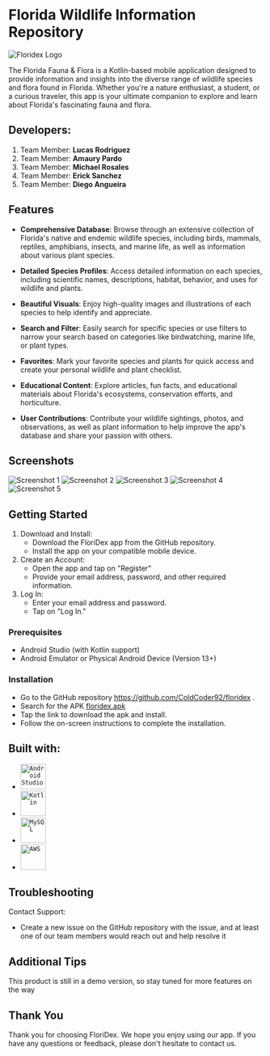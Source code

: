 # Florida Wildlife Information Repository

![Floridex Logo](app/src/main/res/drawable/floridex_logo.png)

The Florida Fauna & Flora is a Kotlin-based mobile application designed to provide information and insights into the diverse range of wildlife species and flora found in Florida. Whether you're a nature enthusiast, a student, or a curious traveler, this app is your ultimate companion to explore and learn about Florida's fascinating fauna and flora.


## Developers: 
1. Team Member: **Lucas Rodriguez**
2. Team Member: **Amaury Pardo**
3. Team Member: **Michael Rosales**
4. Team Member: **Erick Sanchez**
5. Team Member: **Diego Angueira**



## Features

- **Comprehensive Database**: Browse through an extensive collection of Florida's native and endemic wildlife species, including birds, mammals, reptiles, amphibians, insects, and marine life, as well as information about various plant species.

- **Detailed Species Profiles**: Access detailed information on each species, including scientific names, descriptions, habitat, behavior, and uses for wildlife and plants.

- **Beautiful Visuals**: Enjoy high-quality images and illustrations of each species to help identify and appreciate.

- **Search and Filter**: Easily search for specific species or use filters to narrow your search based on categories like birdwatching, marine life, or plant types.

- **Favorites**: Mark your favorite species and plants for quick access and create your personal wildlife and plant checklist.

- **Educational Content**: Explore articles, fun facts, and educational materials about Florida's ecosystems, conservation efforts, and horticulture.

- **User Contributions**: Contribute your wildlife sightings, photos, and observations, as well as plant information to help improve the app's database and share your passion with others.

## Screenshots

![Screenshot 1](app/src/main/res/screenshots/loginPage.jpg)
![Screenshot 2](app/src/main/res/screenshots/creatureList.jpg)
![Screenshot 3](app/src/main/res/screenshots/descriptionPage.jpg)
![Screenshot 4](app/src/main/res/screenshots/profilePage.jpg)
![Screenshot 5](app/src/main/res/screenshots/settingsPage.jpg)

## Getting Started
1.	Download and Install:
	- Download the FloriDex app from the GitHub repository.
	- Install the app on your compatible mobile device.
2.	Create an Account:
	- Open the app and tap on "Register"
	- Provide your email address, password, and other required information.
3.	Log In:
	- Enter your email address and password.
	- Tap on "Log In."

### Prerequisites

- Android Studio (with Kotlin support)
- Android Emulator or Physical Android Device (Version 13+)





### Installation

-	Go to the GitHub repository https://github.com/ColdCoder92/floridex .
-	Search for the APK [floridex.apk](app/build/outputs/apk/debug/floridex-debug.apk)
-	Tap the link to download the apk and install.
-	Follow the on-screen instructions to complete the installation.

   

## Built with: 
<ul>
 <li><code><img width="50" src="https://user-images.githubusercontent.com/25181517/192108895-20dc3343-43e3-4a54-a90e-13a4abbc57b9.png" alt="Android Studio" title="Android Studio"/></code></li>
<li><code><img width="50" src="https://user-images.githubusercontent.com/25181517/185062810-7ee0c3d2-17f2-4a98-9d8a-a9576947692b.png" alt="Kotlin" title="Kotlin"/></code></li>
 	<li><code><img width="50" src="https://user-images.githubusercontent.com/25181517/183896128-ec99105a-ec1a-4d85-b08b-1aa1620b2046.png" alt="MySQL" title="MySQL"/></code></li>
   <li><code><img width="50" src="https://www.pngplay.com/wp-content/uploads/3/Amazon-Web-Services-AWS-Logo-Transparent-PNG.png" alt="AWS" title="AWS"/></code></li>
</ul>

## Troubleshooting

Contact Support: 
- Create a new issue on the GitHub repository with the issue, and at least one of our team members would reach out and help resolve it

## Additional Tips

This product is still in a demo version, so stay tuned for more features on the way

## Thank You

Thank you for choosing FloriDex. We hope you enjoy using our app. If you have any questions or feedback, please don't hesitate to contact us.

